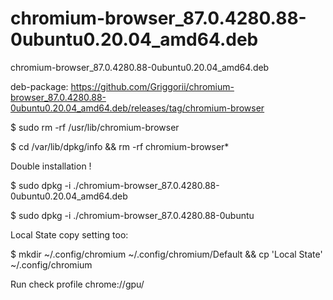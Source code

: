 # chromium-browser_87.0.4280.88-0ubuntu0.20.04_amd64.deb
chromium-browser_87.0.4280.88-0ubuntu0.20.04_amd64.deb

deb-package: https://github.com/Griggorii/chromium-browser_87.0.4280.88-0ubuntu0.20.04_amd64.deb/releases/tag/chromium-browser

$ sudo rm -rf /usr/lib/chromium-browser

$ cd /var/lib/dpkg/info && rm -rf chromium-browser*

Double installation !

$ sudo dpkg -i ./chromium-browser_87.0.4280.88-0ubuntu0.20.04_amd64.deb

$ sudo dpkg -i ./chromium-browser_87.0.4280.88-0ubuntu

Local State copy setting too:

$ mkdir ~/.config/chromium ~/.config/chromium/Default && cp 'Local State' ~/.config/chromium

Run check profile chrome://gpu/


